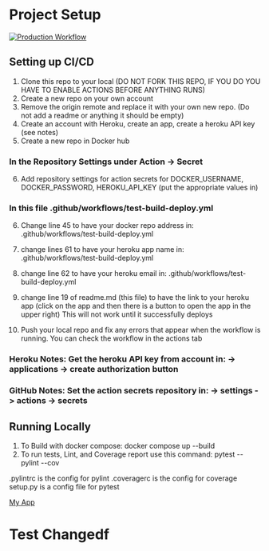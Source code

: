 # Project Setup
[![Production Workflow](https://github.com/laderben/docker_flask/actions/workflows/prod.yml/badge.svg)](https://github.com/laderben/docker_flask/actions/workflows/prod.yml)

## Setting up CI/CD

1. Clone this repo to your local (DO NOT FORK THIS REPO, IF YOU DO YOU HAVE TO ENABLE ACTIONS BEFORE ANYTHING RUNS)
2. Create a new repo on your own account
3. Remove the origin remote and replace it with your own new repo.  (Do not add a readme or anything it should be empty)
4. Create an account with Heroku, create an app, create a heroku API key (see notes)
5. Create a new repo in Docker hub

### In the Repository Settings under Action -> Secret

6. Add repository settings for action secrets for DOCKER_USERNAME, DOCKER_PASSWORD, HEROKU_API_KEY (put the appropriate
   values in)

### In this file .github/workflows/test-build-deploy.yml

6. Change line 45 to have your docker repo address in: .github/workflows/test-build-deploy.yml
7. change lines 61 to have your heroku app name in: .github/workflows/test-build-deploy.yml
8. change line 62 to have your heroku email in: .github/workflows/test-build-deploy.yml

9. change line 19 of readme.md (this file) to have the link to your heroku app (click on the app and then there is a
   button to open the app in the upper right)  This will not work until it successfully deploys
10. Push your local repo and fix any errors that appear when the workflow is running. You can check the workflow in the
    actions tab

### Heroku Notes: Get the heroku API key from account in: -> applications -> create authorization button

### GitHub Notes:  Set the action secrets repository in: -> settings -> actions -> secrets

## Running Locally

1. To Build with docker compose:
   docker compose up --build
2. To run tests, Lint, and Coverage report use this command: pytest --pylint --cov

.pylintrc is the config for pylint .coveragerc is the config for coverage setup.py is a config file for pytest

[My App](https://laderben-project1-production.herokuapp.com/)

# Test Changedf
